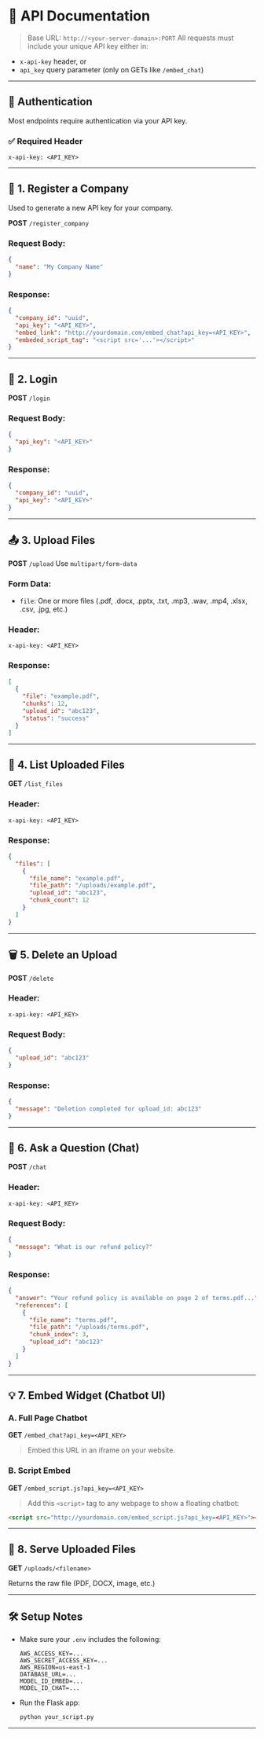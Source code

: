 # 🧾 API Documentation

> Base URL: `http://<your-server-domain>:PORT`
> All requests must include your unique API key either in:

* `x-api-key` header, or
* `api_key` query parameter (only on GETs like `/embed_chat`)

---

## 🔐 Authentication

Most endpoints require authentication via your API key.

### ✅ Required Header

```http
x-api-key: <API_KEY>
```

---

## 📌 1. Register a Company

Used to generate a new API key for your company.

**POST** `/register_company`

### Request Body:

```json
{
  "name": "My Company Name"
}
```

### Response:

```json
{
  "company_id": "uuid",
  "api_key": "<API_KEY>",
  "embed_link": "http://yourdomain.com/embed_chat?api_key=<API_KEY>",
  "embeded_script_tag": "<script src='...'></script>"
}
```

---

## 🔑 2. Login

**POST** `/login`

### Request Body:

```json
{
  "api_key": "<API_KEY>"
}
```

### Response:

```json
{
  "company_id": "uuid",
  "api_key": "<API_KEY>"
}
```

---

## 📤 3. Upload Files

**POST** `/upload`
Use `multipart/form-data`

### Form Data:

* `file`: One or more files (.pdf, .docx, .pptx, .txt, .mp3, .wav, .mp4, .xlsx, .csv, .jpg, etc.)

### Header:

```http
x-api-key: <API_KEY>
```

### Response:

```json
[
  {
    "file": "example.pdf",
    "chunks": 12,
    "upload_id": "abc123",
    "status": "success"
  }
]
```

---

## 📄 4. List Uploaded Files

**GET** `/list_files`

### Header:

```http
x-api-key: <API_KEY>
```

### Response:

```json
{
  "files": [
    {
      "file_name": "example.pdf",
      "file_path": "/uploads/example.pdf",
      "upload_id": "abc123",
      "chunk_count": 12
    }
  ]
}
```

---

## 🗑️ 5. Delete an Upload

**POST** `/delete`

### Header:

```http
x-api-key: <API_KEY>
```

### Request Body:

```json
{
  "upload_id": "abc123"
}
```

### Response:

```json
{
  "message": "Deletion completed for upload_id: abc123"
}
```

---

## 💬 6. Ask a Question (Chat)

**POST** `/chat`

### Header:

```http
x-api-key: <API_KEY>
```

### Request Body:

```json
{
  "message": "What is our refund policy?"
}
```

### Response:

```json
{
  "answer": "Your refund policy is available on page 2 of terms.pdf...",
  "references": [
    {
      "file_name": "terms.pdf",
      "file_path": "/uploads/terms.pdf",
      "chunk_index": 3,
      "upload_id": "abc123"
    }
  ]
}
```

---

## 💡 7. Embed Widget (Chatbot UI)

### A. Full Page Chatbot

**GET** `/embed_chat?api_key=<API_KEY>`

> Embed this URL in an iframe on your website.

### B. Script Embed

**GET** `/embed_script.js?api_key=<API_KEY>`

> Add this `<script>` tag to any webpage to show a floating chatbot:

```html
<script src="http://yourdomain.com/embed_script.js?api_key=<API_KEY>"></script>
```

---

## 📂 8. Serve Uploaded Files

**GET** `/uploads/<filename>`

Returns the raw file (PDF, DOCX, image, etc.)

---

## 🛠️ Setup Notes

* Make sure your `.env` includes the following:

  ```
  AWS_ACCESS_KEY=...
  AWS_SECRET_ACCESS_KEY=...
  AWS_REGION=us-east-1
  DATABASE_URL=...
  MODEL_ID_EMBED=...
  MODEL_ID_CHAT=...
  ```

* Run the Flask app:

  ```bash
  python your_script.py
  ```

---
